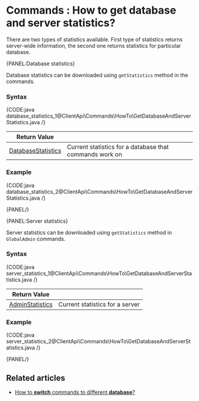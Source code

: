 # Commands : How to get database and server statistics?

There are two types of statistics available. First type of statistics returns server-wide information, the second one returns statistics for particular database.

{PANEL:Database statistics}

Database statistics can be downloaded using `getStatistics` method in the commands.

### Syntax

{CODE:java database_statistics_1@ClientApi\Commands\HowTo\GetDatabaseAndServerStatistics.java /}

| Return Value | |
| ------------- | ----- |
| [DatabaseStatistics](../../../glossary/client-api/database-statistics) | Current statistics for a database that commands work on |

### Example

{CODE:java database_statistics_2@ClientApi\Commands\HowTo\GetDatabaseAndServerStatistics.java /}

{PANEL/}

{PANEL:Server statistics}

Server statistics can be downloaded using `getStatistics` method in `GlobalAdmin` commands.

### Syntax

{CODE:java server_statistics_1@ClientApi\Commands\HowTo\GetDatabaseAndServerStatistics.java /}

| Return Value | |
| ------------- | ----- |
| [AdminStatistics](../../../glossary/client-api/admin-statistics) | Current statistics for a server |

### Example

{CODE:java server_statistics_2@ClientApi\Commands\HowTo\GetDatabaseAndServerStatistics.java /}

{PANEL/}

## Related articles

- [How to **switch** commands to different **database**?](../../../client-api/commands/how-to/switch-commands-to-a-different-database)   